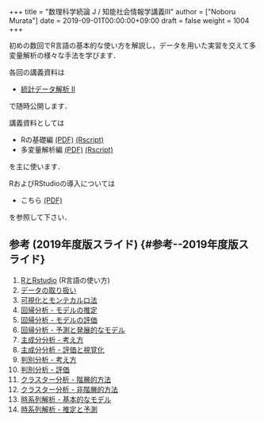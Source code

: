 +++
title = "数理科学続論 J / 知能社会情報学講義III"
author = ["Noboru Murata"]
date = 2019-09-01T00:00:00+09:00
draft = false
weight = 1004
+++

初めの数回でR言語の基本的な使い方を解説し，データを用いた実習を交えて多変量解析の様々な手法を学びます．

各回の講義資料は

-   [統計データ解析 II](https://noboru-murata.github.io/statistical-data-analysis2/)

で随時公開します．

講義資料としては

-   Rの基礎編 [(PDF)](https://noboru-murata.github.io/sda/docs/note1.pdf) [(Rscript)](https://noboru-murata.github.io/sda/docs/script1.zip)
-   多変量解析編 [(PDF)](https://noboru-murata.github.io/sda/docs/note3.pdf) [(Rscript)](https://noboru-murata.github.io/sda/docs/script3.zip)

を主に使います．

RおよびRStudioの導入については

-   こちら [(PDF)](https://noboru-murata.github.io/sda/docs/install.pdf)

を参照して下さい．


## 参考 (2019年度版スライド) {#参考--2019年度版スライド}

1.  [RとRstudio](https://noboru-murata.github.io/sda/autumn/slide01.html) (R言語の使い方)
2.  [データの取り扱い](https://noboru-murata.github.io/sda/autumn/slide02.html)
3.  [可視化とモンテカルロ法](https://noboru-murata.github.io/sda/autumn/slide03.html)
4.  [回帰分析 - モデルの推定](https://noboru-murata.github.io/sda/autumn/slide04.html)
5.  [回帰分析 - モデルの評価](https://noboru-murata.github.io/sda/autumn/slide05.html)
6.  [回帰分析 - 予測と発展的なモデル](https://noboru-murata.github.io/sda/autumn/slide06.html)
7.  [主成分分析 - 考え方](https://noboru-murata.github.io/sda/autumn/slide07.html)
8.  [主成分分析 - 評価と視覚化](https://noboru-murata.github.io/sda/autumn/slide08.html)
9.  [判別分析 - 考え方](https://noboru-murata.github.io/sda/autumn/slide09.html)
10. [判別分析 - 評価](https://noboru-murata.github.io/sda/autumn/slide10.html)
11. [クラスター分析 - 階層的方法](https://noboru-murata.github.io/sda/autumn/slide11.html)
12. [クラスター分析 - 非階層的方法](https://noboru-murata.github.io/sda/autumn/slide12.html)
13. [時系列解析 - 基本的なモデル](https://noboru-murata.github.io/sda/autumn/slide13.html)
14. [時系列解析 - 推定と予測](https://noboru-murata.github.io/sda/autumn/slide14.html)